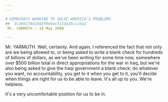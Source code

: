```yaml
---
---

# DEMOCRATS WORKING TO SOLVE AMERICA'S PROBLEMS
## `3c30e278419d3f0ebac511da35cc24a2`
`Mr. YARMUTH — 14 May 2008`

---
```



Mr. YARMUTH. Well, certainly. And again, I referenced the fact that 
not only are we being allowed to, or being asked to write a blank check 
for hundreds of billions of dollars, as we've been writing for some 
time now, somewhere over $500 billion total in direct appropriations 
for the war in Iraq, but we're also being asked to give the Iraqi 
government a blank check; do whatever you want, no accountability, you 
get to it when you get to it, you'll decide when things are right for 
us to be able to leave. It's all up to you. We're helpless.

It's a very uncomfortable position for us to be in.